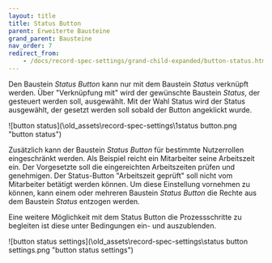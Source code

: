 ```yaml
---
layout: title
title: Status Button
parent: Erweiterte Bausteine
grand_parent: Bausteine
nav_order: 7
redirect_from:
    - /docs/record-spec-settings/grand-child-expanded/button-status.html
---
```


Den Baustein _Status Button_ kann nur mit dem Baustein _Status_ verknüpft werden. Über "Verknüpfung mit" wird der gewünschte
Baustein _Status_, der gesteuert werden soll, ausgewählt. Mit der Wahl Status wird der Status ausgewählt, der gesetzt werden soll sobald der Button angeklickt wurde.

![button status](\old_assets\record-spec-settings\1status button.png "button status")

Zusätzlich kann der Baustein _Status Button_ für bestimmte Nutzerrollen eingeschränkt werden. Als Beispiel reicht ein Mitarbeiter seine Arbeitszeit ein.
Der Vorgesetzte soll die eingereichten Arbeitszeiten prüfen und genehmigen. Der Status-Button "Arbeitszeit geprüft" soll nicht vom Mitarbeiter betätigt werden
können. Um diese Einstellung vornehmen zu können, kann einem oder mehreren Baustein _Status Button_ die Rechte aus dem Baustein _Status_ entzogen werden.

Eine weitere Möglichkeit mit dem Status Button die Prozessschritte zu begleiten ist diese unter Bedingungen ein- und auszublenden.

![button status settings](\old_assets\record-spec-settings\status button settings.png "button status settings")
